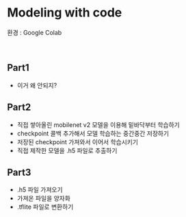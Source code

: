 # Modeling with code
환경 : Google Colab

<br>

## Part1
- 이거 왜 안되지?

## Part2
- 직접 쌓아올린 mobilenet v2 모델을 이용해 밑바닥부터 학습하기
- checkpoint 콜백 추가해서 모델 학습하는 중간중간 저장하기 
- 저장된 checkpoint 가져와서 이어서 학습시키기
- 직접 제작한 모델을 .h5 파일로 추출하기

## Part3
- .h5 파일 가져오기
- 가져온 파일을 양자화
- .tflite 파일로 변환하기
